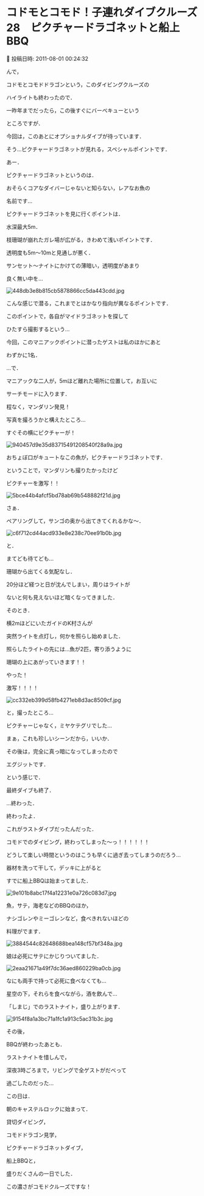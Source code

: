 # コドモとコモド！子連れダイブクルーズ28　ピクチャードラゴネットと船上BBQ

📅 投稿日時: 2011-08-01 00:24:32

んで，


コドモとコモドドラゴンという，このダイビングクルーズの


ハイライトも終わったので．


一昨年までだったら，この後すぐにバーベキューという


ところですが．





今回は，このあとにオプショナルダイブが待っています．


そう…ピクチャードラゴネットが見れる，スペシャルポイントです．


あー．


ピクチャードラゴネットというのは．


おそらくコアなダイバーじゃないと知らない，レアなお魚の


名前です…





ピクチャードラゴネットを見に行くポイントは．


水深最大5m．


枝珊瑚が崩れたガレ場が広がる，きわめて浅いポイントです．


透明度も5m～10mと見通しが悪く．


サンセット～ナイトにかけての薄暗い，透明度があまり


良く無い中を…




![448db3e8b815cb5878866cc5da443cdd.jpg](images/448db3e8b815cb5878866cc5da443cdd.jpg)




こんな感じで潜る，これまでとはかなり指向が異なるポイントです．





このポイントで，各自がマイドラゴネットを探して


ひたすら撮影するという…


今回，このマニアックポイントに潜ったゲストは私のほかにあと


わずかに1名．





…で．


マニアックな二人が，5mほど離れた場所に位置して，お互いに


サーチモードに入ります．


程なく，マンダリン発見！


写真を撮ろうかと構えたところ…


すぐその横にピクチャーが！




![940457d9e35d83715491208540f28a9a.jpg](images/940457d9e35d83715491208540f28a9a.jpg)




おちょぼ口がキュートなこの魚が，ピクチャードラゴネットです．





ということで，マンダリンも撮りたかったけど


ピクチャーを激写！！




![5bce44b4afcf5bd78ab69b548882f21d.jpg](images/5bce44b4afcf5bd78ab69b548882f21d.jpg)







さぁ．


ペアリングして，サンゴの奥から出てきてくれるかな～．




![c6f712cd44acd933e8e238c70ee91b0b.jpg](images/c6f712cd44acd933e8e238c70ee91b0b.jpg)




と．


まてども待てども…


珊瑚から出てくる気配なし．





20分ほど経つと日が沈んでしまい，周りはライトが


ないと何も見えないほど暗くなってきました．





そのとき．


横2mほどにいたガイドのK村さんが


突然ライトを点灯し，何かを照らし始めました．


照らしたライトの先には…魚が2匹，寄り添うように


珊瑚の上にあがっていきます！！





やった！


激写！！！！




![cc332eb399d58fb4271eb8d3ac8509cf.jpg](images/cc332eb399d58fb4271eb8d3ac8509cf.jpg)




と，撮ったところ…


ピクチャーじゃなく，ミヤケテグリでした…


まぁ，これも珍しいシーンだから，いいか．





その後は，完全に真っ暗になってしまったので


エグジットです．





という感じで．


最終ダイブも終了．


…終わった．


終わったよ．


これがラストダイブだったんだった．


コモドでのダイビング，終わってしまった～っ！！！！！！


どうして楽しい時間というのはこうも早くに過ぎ去ってしまうのだろう…





器材を洗って干して，デッキに上がると


すでに船上BBQは始まってました．




![9e101b8abc17f4a12231e0a726c083d7.jpg](images/9e101b8abc17f4a12231e0a726c083d7.jpg)




魚，サテ，海老などのBBQのほか，


ナシゴレンやミーゴレンなど，食べきれないほどの


料理がでます．




![3884544c82648688bea148cf57bf348a.jpg](images/3884544c82648688bea148cf57bf348a.jpg)







娘は必死にサテにかじりついてました．




![2eaa21671a49f7dc36aed860229ba0cb.jpg](images/2eaa21671a49f7dc36aed860229ba0cb.jpg)




なにも両手で持って必死に食べなくても…





星空の下，それらを食べながら，酒を飲んで…


「しまじ」でのラストナイト，盛り上がります．




![9154f8a1a3bc71a1fc1a913c5ac31b3c.jpg](images/9154f8a1a3bc71a1fc1a913c5ac31b3c.jpg)







その後，


BBQが終わったあとも．


ラストナイトを惜しんで，


深夜3時ごろまで，リビングで全ゲストがだべって


過ごしたのだった…





この日は．


朝のキャステルロックに始まって．


貸切ダイビング，


コモドドラゴン見学，


ピクチャードラゴネットダイブ，


船上BBQと，


盛りだくさんの一日でした．


この濃さがコモドクルーズですな！
